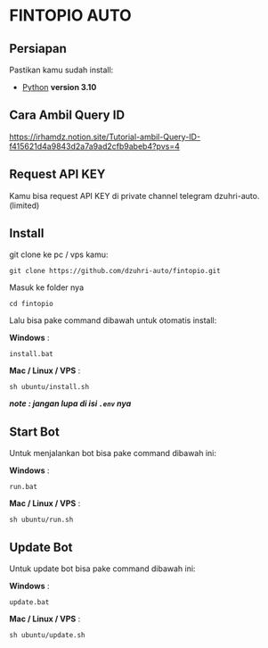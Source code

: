 # FINTOPIO AUTO

## Persiapan

Pastikan kamu sudah install:

- [Python](https://www.python.org/downloads/release/python-31014/) **version 3.10**

## Cara Ambil Query ID

<https://irhamdz.notion.site/Tutorial-ambil-Query-ID-f415621d4a9843d2a7a9ad2cfb9abeb4?pvs=4>

## Request API KEY

Kamu bisa request API KEY di private channel telegram dzuhri-auto. (limited)

## Install

git clone ke pc / vps kamu:

```shell
git clone https://github.com/dzuhri-auto/fintopio.git
```

Masuk ke folder nya

```shell
cd fintopio
```

Lalu bisa pake command dibawah untuk otomatis install:

**Windows** :

```shell
install.bat
```

**Mac / Linux / VPS** :

```shell
sh ubuntu/install.sh
```

***note : jangan lupa di isi `.env` nya***

## Start Bot

Untuk menjalankan bot bisa pake command dibawah ini:

**Windows** :

```shell
run.bat
```

**Mac / Linux / VPS** :

```shell
sh ubuntu/run.sh
```

## Update Bot

Untuk update bot bisa pake command dibawah ini:

**Windows** :

```shell
update.bat
```

**Mac / Linux / VPS** :

```shell
sh ubuntu/update.sh
```
